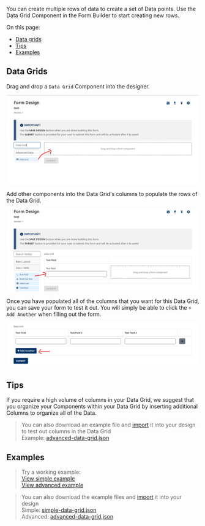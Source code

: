 You can create multiple rows of data to create a set of Data points.
Use the Data Grid Component in the Form Builder to start creating new rows.

On this page:
* [Data grids](#data-grids)
* [Tips](tips)
* [Examples](#examples)

## Data Grids

Drag and drop a `Data Grid` Component into the designer.

![](images/data-grid-drag.png)

Add other components into the Data Grid's columns to populate the rows of the Data Grid.

![](images/data-grid-columns.png)

Once you have populated all of the columns that you want for this Data Grid, you can save your form to test it out. You will simply be able to click the `+ Add Another` when filling out the form.

![](images/data-grid-add.png)

## Tips

If you require a high volume of columns in your Data Grid, we suggest that you organize your Components within your Data Grid by inserting additional Columns to organize all of the Data.

> You can also download an example file and [import](Import-Export) it into your design to test out columns in the Data Grid<br>
> Example: [advanced-data-grid.json](examples/advanced-data-grid.json)

## Examples
> Try a working example:<br>
> [View simple example](https://chefs.nrs.gov.bc.ca/app/form/submit?f=c07fb298-afce-41c5-8f53-8bb838546347)<br>
> [View advanced example](https://chefs-test.apps.silver.devops.gov.bc.ca/app/form/submit?f=baee224e-7adb-42d1-bb23-418107dafaf3)

> You can also download the example files and [import](Import-Export) it into your design<br>
> Simple: [simple-data-grid.json](examples/simple-data-grid.json)<br>
> Advanced: [advanced-data-grid.json](examples/advanced-data-grid.json)
